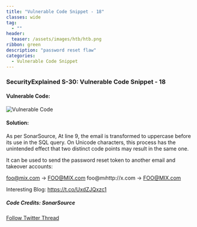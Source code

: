 ```yaml
---
title: "Vulnerable Code Snippet - 18"
classes: wide
tag: 
  - ""
header:
  teaser: /assets/images/htb/htb.png
ribbon: green
description: "password reset flaw"
categories:
  - Vulnerable Code Snippet
---
```


### SecurityExplained S-30: Vulnerable Code Snippet - 18

#### Vulnerable Code:

![Vulnerable Code](https://raw.githubusercontent.com/harsh-bothra/SecurityExplained/main/media/code-18.jpg)

#### Solution:

As per SonarSource, At line 9, the email is transformed to uppercase before its use in the SQL query. On Unicode characters, this process has the unintended effect that two distinct code points may result in the same one.

It can be used to send the password reset token to another email and takeover accounts:

foo@mix.com -> FOO@MIX.com
foo@mıhttp://x.com -> FOO@MIX.com

Interesting Blog: https://t.co/UxdZJQxzc1

##### Code Credits: SonarSource

[Follow Twitter Thread](https://twitter.com/harshbothra_/status/1487850861770731520?s=20&t=DGEwqEwXwFbWH0VXkOKVsQ)
